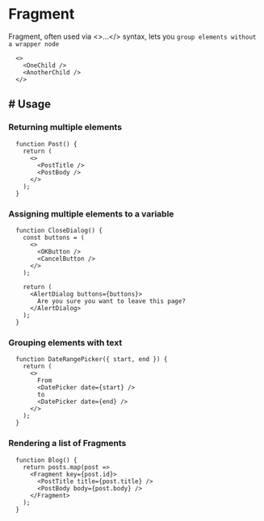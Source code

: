 # Fragment

Fragment, often used via <>...</> syntax, lets you `group elements without a wrapper node`

```
  <>
    <OneChild />
    <AnotherChild />
  </>
```

## # Usage

### Returning multiple elements

```
  function Post() {
    return (
      <>
        <PostTitle />
        <PostBody />
      </>
    );
  }
```

### Assigning multiple elements to a variable

```
  function CloseDialog() {
    const buttons = (
      <>
        <OKButton />
        <CancelButton />
      </>
    );

    return (
      <AlertDialog buttons={buttons}>
        Are you sure you want to leave this page?
      </AlertDialog>
    );
  }
```

### Grouping elements with text

```
  function DateRangePicker({ start, end }) {
    return (
      <>
        From
        <DatePicker date={start} />
        to
        <DatePicker date={end} />
      </>
    );
  }
```

### Rendering a list of Fragments

```
  function Blog() {
    return posts.map(post =>
      <Fragment key={post.id}>
        <PostTitle title={post.title} />
        <PostBody body={post.body} />
      </Fragment>
    );
  }
```
